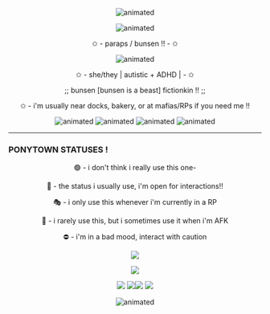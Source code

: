 <p align="center">
  <img src="https://64.media.tumblr.com/0bca00477a0a4edfa9b30a19c3b1bf97/ad511c6e9d85e880-11/s1280x1920/c5f38ba209e8f292e51fd14b40d61b03967d562c.pnj" alt="animated" />  
<p align="center">
  <img src="https://github.com/paraps/paraps/assets/160081169/ff02a600-9daf-4ca4-a642-4ba3b1e02250" alt="animated" />
</p>

<p align="center">
✩ - paraps / bunsen !! - ✩
</p>
<p align="center">
  <img src="https://64.media.tumblr.com/b91e9796a035f97a2da5d89e0c835681/tumblr_inline_ml1c6aUbyo1qz4rgp.gif" alt="animated" />  
</p>
<p align="center">
✩ - she/they | autistic + ADHD | - ✩
<p align="center">
;; bunsen [bunsen is a beast] fictionkin !! ;;
</p>
<p align="center">
✩ - i'm usually near docks, bakery, or at mafias/RPs if you need me !!
</p>
<p align="center">
  <img src="https://files.catbox.moe/dcm7rn.gif" alt="animated" /> <img src="https://files.catbox.moe/xznj7y.gif" alt="animated" /> <img src="https://files.catbox.moe/ud0spr.gif" alt="animated" /> <img src="https://files.catbox.moe/fzlunt.gif" alt="animated" />
</p>

___
### PONYTOWN STATUSES !
<p align="center">
  🟢 - i don't think i really use this one-
</p>
<p align="center">
  💬 - the status i usually use, i'm open for interactions!!
</p>
<p align="center">
  🎭 - i only use this whenever i'm currently in a RP
</p>
<p align="center">
  🌙 - i rarely use this, but i sometimes use it when i'm AFK
</p>
<p align="center">
  ⛔️ - i'm in a bad mood, interact with caution
</p>
<p align="center">
<img src="https://wilardo.crd.co/assets/images/gallery22/67e05689.png"/>
</p>
<p align="center">
 <img src="https://i.imgur.com/WttVLxp.png"/>
</p>
<p align="center">
<img src="https://pix.crd.co/assets/images/gallery08/51792668.gif"/> <img src="https://xyz.crd.co/assets/images/gallery02/e35631ec.gif"/><img src="https://xyz.crd.co/assets/images/gallery02/b38bba44.gif"/> <img src="https://goldenkamuy.crd.co/assets/images/gallery22/f5aa100e.gif"/>
</p>

<p align="center">
  <img src="https://64.media.tumblr.com/10b922af401ada656793fbbb8542642d/ad511c6e9d85e880-84/s1280x1920/2f762a822bcf116a1c8c7b98e835bb285ed94451.pnj" alt="animated" />  
<p align="center">
